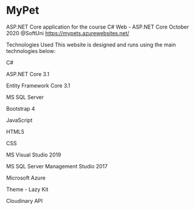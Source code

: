 # MyPet
 ASP.NET Core application for the course C# Web - ASP.NET Core October 2020 @SoftUni
 https://mypets.azurewebsites.net/
 
 
 Technologies Used
This website is designed and runs using the main technologies below:

C#

ASP.NET Core 3.1

Entity Framework Core 3.1

MS SQL Server

Bootstrap 4

JavaScript

HTML5

CSS

MS Visual Studio 2019

MS SQL Server Management Studio 2017

Microsoft Azure

Theme - Lazy Kit

Cloudinary API

